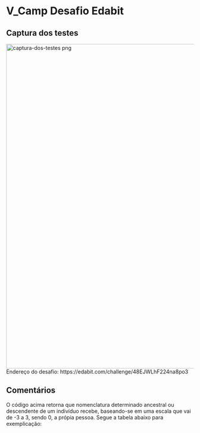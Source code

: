 # V_Camp Desafio Edabit

## Captura dos testes

<img width="873" alt="captura-dos-testes png" src="https://user-images.githubusercontent.com/72663923/160910218-d7941636-9bb8-4848-b346-0a7eb3fbbe71.PNG">
Endereço do desafio:
https://edabit.com/challenge/48EJWLhF224na8po3

## Comentários

O código acima retorna que nomenclatura determinado ancestral ou descendente de um indivíduo recebe, baseando-se em uma escala que vai de -3 a 3, sendo 0, a própia pessoa. Segue a tabela abaixo para exemplicação: 

